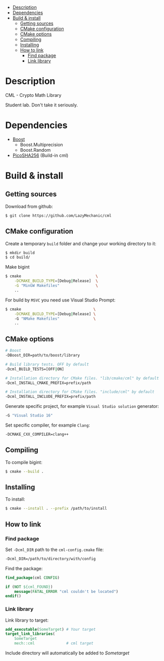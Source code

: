 - [Description](#description)
- [Dependencies](#dependencies)
- [Build & install](#build--install)
  - [Getting sources](#getting-sources)
  - [CMake configuration](#cmake-configuration)
  - [CMake options](#cmake-options)
  - [Compiling](#compiling)
  - [Installing](#installing)
  - [How to link](#how-to-link)
    - [Find package](#find-package)
    - [Link library](#link-library)

# Description
CML - Crypto Math Library

Student lab. Don't take it seriously.

# Dependencies
- [Boost](https://www.boost.org/)
  - Boost.Multiprecision
  - Boost.Random
- [PicoSHA256](https://github.com/okdshin/PicoSHA2) (Build-in cml)

# Build & install
## Getting sources
Download from github:
```bash
$ git clone https://github.com/LazyMechanic/cml
```

## CMake configuration
Create a temporary `build` folder and change your working directory to it:
```bash
$ mkdir build
$ cd build/
```

Make bigint
```bash
$ cmake                                 \
    -DCMAKE_BUILD_TYPE=[Debug|Release]  \
    -G "MinGW Makefiles"                \
    ..
```

For build by `MSVC` you need use Visual Studio Prompt:
```bash
$ cmake                                \
    -DCMAKE_BUILD_TYPE=[Debug|Release] \ 
    -G "NMake Makefiles"               \
    ..
```

## CMake options
```bash
# Boost
-DBoost_DIR=path/to/boost/library

# Build library tests. OFF by default
-Dcml_BUILD_TESTS=[OFF|ON]

# Installation directory for CMake files. "lib/cmake/cml" by default
-Dcml_INSTALL_CMAKE_PREFIX=prefix/path

# Installation directory for CMake files. "include/cml" by default
-Dcml_INSTALL_INCLUDE_PREFIX=prefix/path
```

Generate specific project, for example `Visual Studio solution` generator:
```bash
-G "Visual Studio 16"
```

Set specific compiler, for example `Clang`:
```bash
-DCMAKE_CXX_COMPILER=clang++
```

## Compiling
To compile bigint:
```bash
$ cmake --build .
```

## Installing
To install:
```bash
$ cmake --install . --prefix /path/to/install
```

## How to link
### Find package
Set `-Dcml_DIR` path to the `cml-config.cmake` file:
```bash
-Dcml_DIR=/path/to/directory/with/config
```

Find the package:
```cmake
find_package(cml CONFIG)

if (NOT ${cml_FOUND})
    message(FATAL_ERROR "cml couldn't be located")
endif()
```

### Link library
Link library to target:
```cmake
add_executable(SomeTarget) # Your target
target_link_libraries(
    SomeTarget 
    mech::cml              # cml target
```
Include directory will automatically be added to *Sometarget*